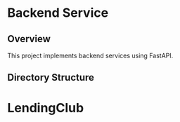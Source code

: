 # Backend Service

## Overview
This project implements backend services using FastAPI.

## Directory Structure
# LendingClub
